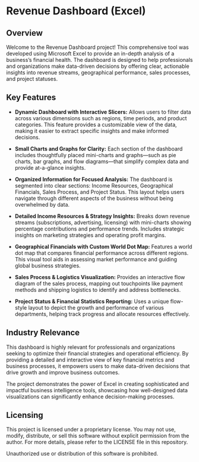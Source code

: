 
# Revenue Dashboard (Excel)

## Overview

Welcome to the Revenue Dashboard project! This comprehensive tool was developed using Microsoft Excel to provide an in-depth analysis of a business’s financial health. The dashboard is designed to help professionals and organizations make data-driven decisions by offering clear, actionable insights into revenue streams, geographical performance, sales processes, and project statuses.

## Key Features

- **Dynamic Dashboard with Interactive Slicers:** Allows users to filter data across various dimensions such as regions, time periods, and product categories. This feature provides a customizable view of the data, making it easier to extract specific insights and make informed decisions.
  
- **Small Charts and Graphs for Clarity:** Each section of the dashboard includes thoughtfully placed mini-charts and graphs—such as pie charts, bar graphs, and flow diagrams—that simplify complex data and provide at-a-glance insights.

- **Organized Information for Focused Analysis:** The dashboard is segmented into clear sections: Income Resources, Geographical Financials, Sales Process, and Project Status. This layout helps users navigate through different aspects of the business without being overwhelmed by data.

- **Detailed Income Resources & Strategy Insights:** Breaks down revenue streams (subscriptions, advertising, licensing) with mini-charts showing percentage contributions and performance trends. Includes strategic insights on marketing strategies and operating profit margins.

- **Geographical Financials with Custom World Dot Map:** Features a world dot map that compares financial performance across different regions. This visual tool aids in assessing market performance and guiding global business strategies.

- **Sales Process & Logistics Visualization:** Provides an interactive flow diagram of the sales process, mapping out touchpoints like payment methods and shipping logistics to identify and address bottlenecks.

- **Project Status & Financial Statistics Reporting:** Uses a unique flow-style layout to depict the growth and performance of various departments, helping track progress and allocate resources effectively.

## Industry Relevance

This dashboard is highly relevant for professionals and organizations seeking to optimize their financial strategies and operational efficiency. By providing a detailed and interactive view of key financial metrics and business processes, it empowers users to make data-driven decisions that drive growth and improve business outcomes.

The project demonstrates the power of Excel in creating sophisticated and impactful business intelligence tools, showcasing how well-designed data visualizations can significantly enhance decision-making processes.


## Licensing

This project is licensed under a proprietary license. You may not use, modify, distribute, or sell this software without explicit permission from the author. For more details, please refer to the LICENSE file in this repository.

Unauthorized use or distribution of this software is prohibited.
